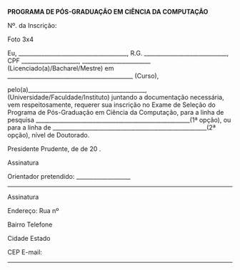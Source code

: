 **PROGRAMA DE PÓS-GRADUAÇÃO EM CIÊNCIA DA COMPUTAÇÃO**

Nº. da Inscrição:


Foto 3x4


Eu, ______________________________________, R.G. _____________________________,
CPF ____________________, ________________________ (Licenciado(a)/Bacharel/Mestre)
em ____________________________________________ (Curso),

pelo(a)_________________________________________, (Universidade/Faculdade/Instituto)
juntando a documentação necessária, vem respeitosamente, requerer sua inscrição no Exame de
Seleção do Programa de Pós-Graduação em Ciência da Computação, para a linha de pesquisa
______________________________________________________(1ª opção), ou para a linha
de
______________________________________________________(2ª opção), nível de
Doutorado.

Presidente Prudente,       de              de 20    .

Assinatura

Orientador pretendido: ___________________

_________________________________
Assinatura

Endereço: Rua nº

Bairro                                            Telefone

Cidade                                               Estado

CEP                      E-mail:


-----

